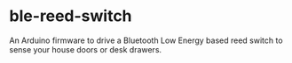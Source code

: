 # ble-reed-switch
An Arduino firmware to drive a Bluetooth Low Energy based reed switch to sense your house doors or desk drawers.
